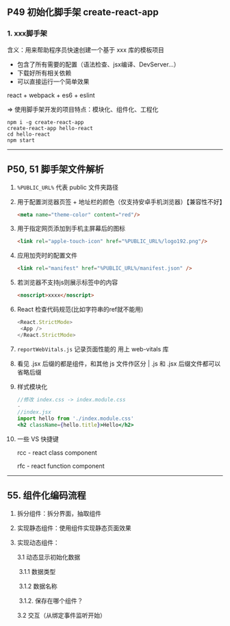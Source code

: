 ## P49 初始化脚手架 create-react-app 

### 1. xxx脚手架

含义：用来帮助程序员快速创建一个基于 xxx 库的模板项目

+ 包含了所有需要的配置（语法检查、jsx编译、DevServer...）
+ 下载好所有相关依赖
+ 可以直接运行一个简单效果

react + webpack + es6 + eslint

=> 使用脚手架开发的项目特点：模块化、组件化、工程化

```shell
npm i -g create-react-app
create-react-app hello-react
cd hello-react
npm start
```

---



## P50, 51 脚手架文件解析

1. `%PUBLIC_URL%` 代表 public 文件夹路径

2. 用于配置浏览器页签 + 地址栏的颜色（仅支持安卓手机浏览器）【兼容性不好】

   ```html
   <meta name="theme-color" content="red"/>
   ```

3. 用于指定网页添加到手机主屏幕后的图标

   ```html
   <link rel="apple-touch-icon" href="%PUBLIC_URL%/logo192.png"/>
   ```

4. 应用加壳时的配置文件

   ```html
   <link rel="manifest" href="%PUBLIC_URL%/manifest.json" />
   ```

5. 若浏览器不支持js则展示标签中的内容

   ```html
   <noscript>xxxx</noscript>
   ```

6. React 检查代码规范(比如字符串的ref就不能用)

   ```js
   <React.StrictMode>
   	<App />
   </React.StrictMode>
   ```

7. `reportWebVitals.js` 记录页面性能的 用上 web-vitals 库

8. 看见 .jsx 后缀的都是组件，和其他 js 文件作区分 | .js 和 .jsx 后缀文件都可以省略后缀

9. 样式模块化

   ```jsx
   //修改 index.css -> index.module.css
   -
   //index.jsx
   import hello from './index.module.css'
   <h2 className={hello.title}>Hello</h2>
   ```

10. 一些 VS 快捷键

    rcc - react class component

    rfc - react function component

---

## 55. 组件化编码流程

1. 拆分组件：拆分界面，抽取组件

2. 实现静态组件：使用组件实现静态页面效果

3. 实现动态组件：

   3.1 动态显示初始化数据

   ​	3.1.1 数据类型

   ​	3.1.2 数据名称

   ​	3.1.2. 保存在哪个组件？

   3.2 交互（从绑定事件监听开始）